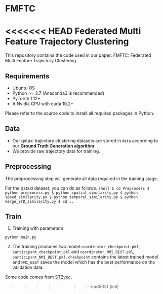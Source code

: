 # FMFTC
<<<<<<< HEAD
Federated Multi Feature Trajectory Clustering
=======

This repository contains the code used in our paper: FMFTC: Federated Multi Feature Trajectory Clustering

## Requirements

- Ubuntu OS
- Python >= 3.7 (Anaconda3 is recommended)
- PyTorch 1.12+
- A Nvidia GPU with cuda 10.2+

Please refer to the source code to install all required packages in Python.

## Data

* Our qstaxi trajectory clustering datasets are stored in `data` according to our **Ground Truth Generation algorithm**.
* We provide raw trajectory data for training.

## Preprocessing

The preprocessing step will generate all data required in the training stage.

For the qstaxi dataset, you can do as follows.
    ```shell
    $ cd Preprocess
    $ python preprocess.py
    $ python spatial_similarity.py
    $ python speed_similarity.py
    $ python temporal_similarity.py
    $ python merge_STD_similarity.py
    $ cd ..
    ```

## Train

1. Training with parameters

```shell
python main.py
```
2. The training produces two model `coordinator_checkpoint.pkl`, `participant_checkpoint.pkl` and `coordinator_NMI_BEST.pkl`, `participant_NMI_BEST.pkl`. `checkpoint` contains the latest trained model and `NMI_BEST` saves the model which has the best performance on the validation data. 

Some code comes from [ST2vec](https://github.com/zealscott/ST2Vec).
>>>>>>> ead505f (init)
